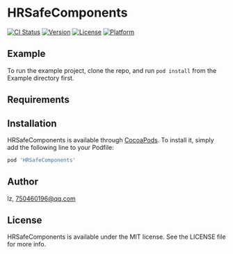 # HRSafeComponents

[![CI Status](https://img.shields.io/travis/lz/HRSafeComponents.svg?style=flat)](https://travis-ci.org/lz/HRSafeComponents)
[![Version](https://img.shields.io/cocoapods/v/HRSafeComponents.svg?style=flat)](https://cocoapods.org/pods/HRSafeComponents)
[![License](https://img.shields.io/cocoapods/l/HRSafeComponents.svg?style=flat)](https://cocoapods.org/pods/HRSafeComponents)
[![Platform](https://img.shields.io/cocoapods/p/HRSafeComponents.svg?style=flat)](https://cocoapods.org/pods/HRSafeComponents)

## Example

To run the example project, clone the repo, and run `pod install` from the Example directory first.

## Requirements

## Installation

HRSafeComponents is available through [CocoaPods](https://cocoapods.org). To install
it, simply add the following line to your Podfile:

```ruby
pod 'HRSafeComponents'
```

## Author

lz, 750460196@qq.com

## License

HRSafeComponents is available under the MIT license. See the LICENSE file for more info.
